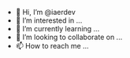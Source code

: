 - 👋 Hi, I’m @iaerdev
- 👀 I’m interested in ...
- 🌱 I’m currently learning ...
- 💞️ I’m looking to collaborate on ...
- 📫 How to reach me ...

<!---
iaerdev/iaerdev is a ✨ special ✨ repository because its `README.md` (this file) appears on your GitHub profile.
You can click the Preview link to take a look at your changes.
--->
